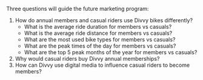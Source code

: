 Three questions will guide the future marketing program:
1. How do annual members and casual riders use Divvy bikes differently?
	* What is the average ride duration for members vs casuals?
	* What is the average ride distance for members vs casuals?
	* What are the most used bike types for members vs casuals?
	* What are the peak times of the day for members vs casuals?
	* What are the top 5 peak months of the year for members vs casuals?
2. Why would casual riders buy Divvy annual memberships?
3. How can Divvy use digital media to influence casual riders to become members?

